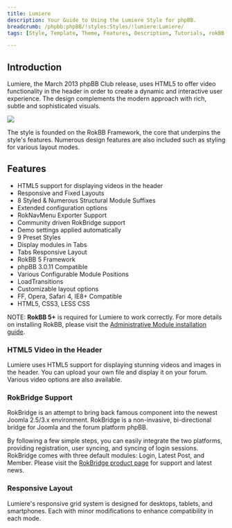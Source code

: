 ```yaml
---
title: Lumiere
description: Your Guide to Using the Lumiere Style for phpBB.
breadcrumb: /phpbb:phpBB/!styles:Styles/!lumiere:Lumiere/
tags: [Style, Template, Theme, Features, Description, Tutorials, rokBB 5]

---
```


Introduction
-----

Lumiere, the March 2013 phpBB Club release, uses HTML5 to offer video functionality in the header in order to create a dynamic and interactive user experience. The design complements the modern approach with rich, subtle and sophisticated visuals. 

![][style]

The style is founded on the RokBB Framework, the core that underpins the style's features. Numerous design features are also included such as styling for various layout modes.

Features
-----

* HTML5 support for displaying videos in the header
* Responsive and Fixed Layouts
* 8 Styled & Numerous Structural Module Suffixes
* Extended configuration options
* RokNavMenu Exporter Support
* Community driven RokBridge support
* Demo settings applied automatically
* 9 Preset Styles
* Display modules in Tabs
* Tabs Responsive Layout
* RokBB 5 Framework
* phpBB 3.0.11 Compatible
* Various Configurable Module Positions
* LoadTransitions
* Customizable layout options
* FF, Opera, Safari 4, IE8+ Compatible
* HTML5, CSS3, LESS CSS

NOTE: **RokBB 5+** is required for Lumiere to work correctly. For more details on installing RokBB, please visit the [Administrative Module installation guide][adminguide].

### HTML5 Video in the Header
Lumiere uses HTML5 support for displaying stunning videos and images in the header. You can upload your own file and display it on your forum. Various video options are also available.

### RokBridge Support

RokBridge is an attempt to bring back famous component into the newest Joomla 2.5/3.x environment. RokBridge is a non-invasive, bi-directional bridge for Joomla and the forum platform phpBB. 

By following a few simple steps, you can easily integrate the two platforms, providing registration, user syncing, and syncing of login sessions. RokBridge comes with three default modules: Login, Latest Post, and Member. Please visit the [RokBridge product page][rokbridge] for support and latest news.

### Responsive Layout

Lumiere's responsive grid system is designed for desktops, tablets, and smartphones. Each with minor modifications to enhance compatibility in each mode.

[adminguide]: ../../start/styles.md#installing-administrative-modules
[style]: assets/lumiere.jpeg
[rokbridge]: http://www.rockettheme.com/extensions-joomla/rokbridge